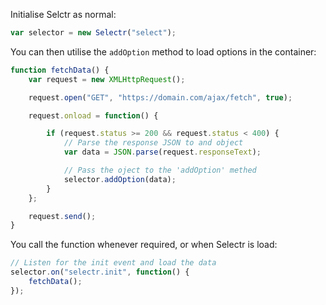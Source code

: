Initialise Selctr as normal:

```javascript
var selector = new Selectr("select");
```

You can then utilise the `addOption` method to load options in the container:

```javascript
function fetchData() {
	var request = new XMLHttpRequest();

	request.open("GET", "https://domain.com/ajax/fetch", true);

	request.onload = function() {

		if (request.status >= 200 && request.status < 400) {
			// Parse the response JSON to and object
			var data = JSON.parse(request.responseText);

			// Pass the oject to the 'addOption' methed
			selector.addOption(data);
		}
	};

	request.send();
}
```

You call the function whenever required, or when Selectr is load:
```javascript
// Listen for the init event and load the data
selector.on("selectr.init", function() {
	fetchData();
});
```